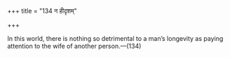 +++
title = "134 न हीदृशम्"

+++

In this world, there is nothing so detrimental to a man’s longevity as paying attention to the wife of another person.—(134)